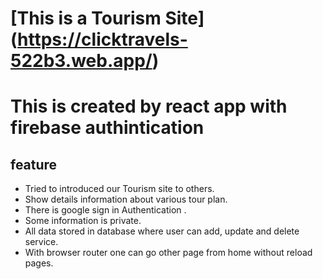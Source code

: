 # [This is a Tourism Site] (https://clicktravels-522b3.web.app/)
# This is created by react app with firebase authintication 
## feature
* Tried to introduced our Tourism site to others.
* Show details information about various tour plan.
* There is google sign in Authentication .
* Some information is private.
* All data stored in database where user can add, update and delete service.
* With browser router one can go other page from home without reload pages.